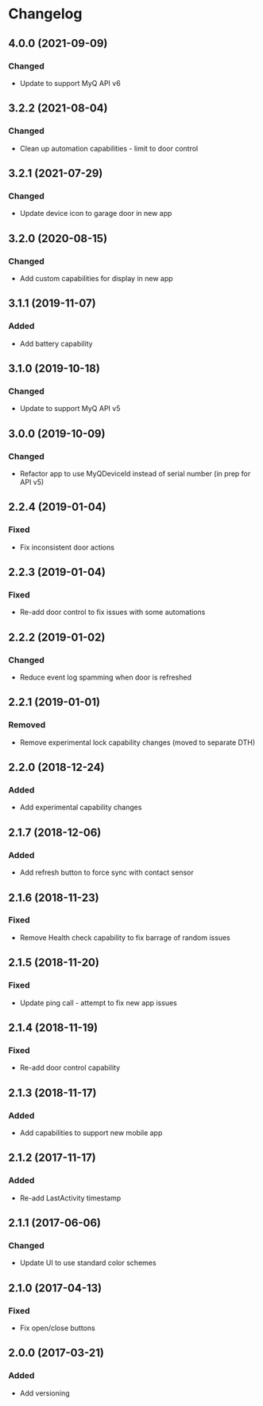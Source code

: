 # Changelog

## 4.0.0 (2021-09-09)

### Changed
 - Update to support MyQ API v6

## 3.2.2 (2021-08-04)

### Changed
 - Clean up automation capabilities - limit to door control

## 3.2.1 (2021-07-29)

### Changed
 - Update device icon to garage door in new app

## 3.2.0 (2020-08-15)

### Changed
 - Add custom capabilities for display in new app

## 3.1.1 (2019-11-07)

### Added
 - Add battery capability

## 3.1.0 (2019-10-18)

### Changed
 - Update to support MyQ API v5

## 3.0.0 (2019-10-09)

### Changed
 - Refactor app to use MyQDeviceId instead of serial number (in prep for API v5)

## 2.2.4 (2019-01-04)

### Fixed
 - Fix inconsistent door actions

## 2.2.3 (2019-01-04)

### Fixed
 - Re-add door control to fix issues with some automations

## 2.2.2 (2019-01-02)

### Changed
 - Reduce event log spamming when door is refreshed

## 2.2.1 (2019-01-01)

### Removed
 - Remove experimental lock capability changes (moved to separate DTH)

## 2.2.0 (2018-12-24)

### Added
 - Add experimental capability changes

## 2.1.7 (2018-12-06)

### Added
 - Add refresh button to force sync with contact sensor

 ## 2.1.6 (2018-11-23)

### Fixed
 - Remove Health check capability to fix barrage of random issues

## 2.1.5 (2018-11-20)

### Fixed
 - Update ping call - attempt to fix new app issues

## 2.1.4 (2018-11-19)

### Fixed
 - Re-add door control capability

 ## 2.1.3 (2018-11-17)

### Added
 - Add capabilities to support new mobile app


## 2.1.2 (2017-11-17)

### Added
 - Re-add LastActivity timestamp

 ## 2.1.1 (2017-06-06)

### Changed
 - Update UI to use standard color schemes

 ## 2.1.0 (2017-04-13)

### Fixed
 - Fix open/close buttons

 ## 2.0.0 (2017-03-21)

### Added
 - Add versioning